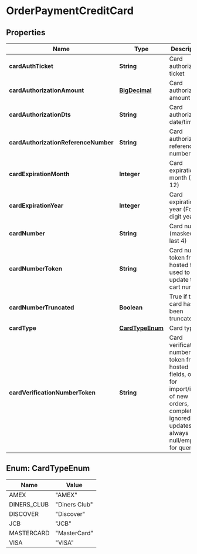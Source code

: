 
# OrderPaymentCreditCard

## Properties
Name | Type | Description | Notes
------------ | ------------- | ------------- | -------------
**cardAuthTicket** | **String** | Card authorization ticket |  [optional]
**cardAuthorizationAmount** | [**BigDecimal**](BigDecimal.md) | Card authorization amount |  [optional]
**cardAuthorizationDts** | **String** | Card authorization date/time |  [optional]
**cardAuthorizationReferenceNumber** | **String** | Card authorization reference number |  [optional]
**cardExpirationMonth** | **Integer** | Card expiration month (1-12) |  [optional]
**cardExpirationYear** | **Integer** | Card expiration year (Four digit year) |  [optional]
**cardNumber** | **String** | Card number (masked to last 4) |  [optional]
**cardNumberToken** | **String** | Card number token from hosted fields used to update the cart number |  [optional]
**cardNumberTruncated** | **Boolean** | True if the card has been truncated |  [optional]
**cardType** | [**CardTypeEnum**](#CardTypeEnum) | Card type |  [optional]
**cardVerificationNumberToken** | **String** | Card verification number token from hosted fields, only for import/insert of new orders, completely ignored for updates, and always null/empty for queries |  [optional]


<a name="CardTypeEnum"></a>
## Enum: CardTypeEnum
Name | Value
---- | -----
AMEX | &quot;AMEX&quot;
DINERS_CLUB | &quot;Diners Club&quot;
DISCOVER | &quot;Discover&quot;
JCB | &quot;JCB&quot;
MASTERCARD | &quot;MasterCard&quot;
VISA | &quot;VISA&quot;



